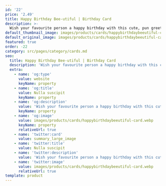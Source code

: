 ```yaml
---
id: '22'
price: '2.49'
title: Happy Birthday Bee-utiful | Birthday Card
description: >-
  Wish your favourite person a happy birthday with this cute, pun greetings card. All of our cards are blank inside, so you have plenty of room for your special message. Size: A6. Envelope: White self-seal wallet style
default_thumbnail_image: images/products/cards/happybirthdaybeeutiful-card.webp
default_original_image: images/products/cards/happybirthdaybeeutiful-card.webp
featured: true
order: -22
category: src/pages/category/cards.md
seo:
  title: Happy Birthday Bee-utiful | Birthday Card
  description: 'Wish your favourite person a happy birthday with this cute, pun greetings card. All of our cards are blank inside, so you have plenty of room for your special message. Size: A6. Envelope: White self-seal wallet style'
  extra:
    - name: 'og:type'
      value: website
      keyName: property
    - name: 'og:title'
      value: Nulla suscipit
      keyName: property
    - name: 'og:description'
      value: 'Wish your favourite person a happy birthday with this cute, pun greetings card. All of our cards are blank inside, so you have plenty of room for your special message. Size: A6. Envelope: White self-seal wallet style'
      keyName: property
    - name: 'og:image'
      value: images/products/cards/happybirthdaybeeutiful-card.webp
      keyName: property
      relativeUrl: true
    - name: 'twitter:card'
      value: summary_large_image
    - name: 'twitter:title'
      value: Nulla suscipit
    - name: 'twitter:description'
      value: 'Wish your favourite person a happy birthday with this cute, pun greetings card. All of our cards are blank inside, so you have plenty of room for your special message. Size: A6. Envelope: White self-seal wallet style'
    - name: 'twitter:image'
      value: images/products/cards/happybirthdaybeeutiful-card.webp
      relativeUrl: true
template: product
---
```

